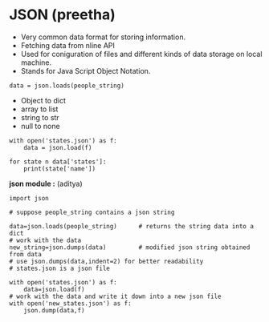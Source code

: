 # JSON (preetha)

- Very common data format for storing information.
- Fetching data from nline API
- Used for coniguration of files and different kinds of data storage on local machine.
- Stands for Java Script Object Notation.

```
data = json.loads(people_string)
```

- Object to dict
- array to list
- string to str
- null to none
```
with open('states.json') as f:
	data = json.load(f)
	
for state n data['states']:
	print(state['name'])
```

**json module :** (aditya)

```python3
import json

# suppose people_string contains a json string

data=json.loads(people_string)		# returns the string data into a dict
# work with the data
new_string=json.dumps(data)			# modified json string obtained from data
# use json.dumps(data,indent=2) for better readability
# states.json is a json file

with open('states.json') as f:
	data=json.load(f)
# work with the data and write it down into a new json file
with open('new_states.json') as f:
	json.dump(data,f)
```
